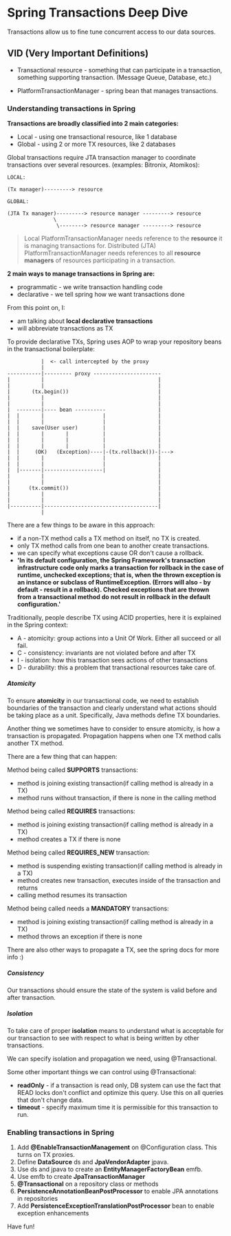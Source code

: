 # Spring Transactions Deep Dive


Transactions allow us to fine tune concurrent access to our data sources.

## VID (Very Important Definitions)

* Transactional resource - something that can participate in a transaction, something supporting transaction. (Message Queue, Database, etc.)

* PlatformTransactionManager - spring bean that manages transactions.


### Understanding transactions in Spring
**Transactions are broadly classified into 2 main categories:**

* Local - using one transactional resource, like 1 database
* Global - using 2 or more TX resources, like 2 databases

Global transactions require JTA transaction manager to coordinate transactions over several resources. (examples: Bitronix, Atomikos):
```
LOCAL:

(Tx manager)---------> resource

GLOBAL:

(JTA Tx manager)---------> resource manager ---------> resource
               \
                \--------> resource manager ---------> resource
```

> Local PlatformTransactionManager needs reference to the **resource** it is managing transactions for.
> Distributed (JTA) PlatformTransactionManager needs references to all **resource managers** of resources participating in a transaction.


**2 main ways to manage transactions in Spring are:**

* programmatic - we write transaction handling code
* declarative - we tell spring how we want transactions done

From this point on, I:

* am talking about **local declarative transactions**
* will abbreviate transactions as TX

To provide declarative TXs, Spring uses AOP to wrap your repository beans in the transactional boilerplate:

```
           |  <- call intercepted by the proxy
           |
-----------|--------- proxy ----------------------
|          |                                     |
|          |                                     |
|       (tx.begin())                             |
|          |                                     |
|          |                                     |
|  --------|---- bean ----------                 |
|  |       |                   |                 |
|  |       |                   |                 |
|  |    save(User user)        |                 |
|  |       |       |           |                 |
|  |       |       |           |                 |
|  |       |       |           |                 |
|  |     (OK)   (Exception)----|-(tx.rollback())-|--->
|  |       |                   |                 |
|  |       |                   |                 |
|  |-------|-------------------|                 |
|          |                                     |
|          |                                     |
|      (tx.commit())                             |
|          |                                     |
|          |                                     |
|----------|-------------------------------------|
           |

```

There are a few things to be aware in this approach:

* if a non-TX method calls a TX method on itself, no TX is created.
* only TX method calls from one bean to another create transactions.
* we can specify what exceptions cause OR don't cause a rollback.
* **'In its default configuration, the Spring Framework's transaction infrastructure code only marks a transaction for rollback in the case of runtime, unchecked exceptions; that is, when the thrown exception is an instance or subclass of RuntimeException. (Errors will also - by default - result in a rollback). Checked exceptions that are thrown from a transactional method do not result in rollback in the default configuration.'**

Traditionally, people describe TX using ACID properties, here it is explained in the Spring context:

* A - atomicity: group actions into a Unit Of Work. Either all succeed or all fail.
* C - consistency: invariants are not violated before and after TX
* I - isolation: how this transaction sees actions of other transactions
* D - durability: this a problem that transactional resources take care of.


##### Atomicity
To ensure **atomicity** in our transactional code, we need to establish boundaries of the transaction and clearly understand what actions should be taking place as a unit. Specifically, Java methods define TX boundaries.

Another thing we sometimes have to consider to ensure atomicity, is how a transaction is propagated.
Propagation happens when one TX method calls another TX method.

There are a few thing that can happen:


Method being called **SUPPORTS** transactions:

* method is joining existing transaction(if calling method is already in a TX)
* method runs without transaction, if there is none in the calling method

Method being called **REQUIRES** transactions:

* method is joining existing transaction(if calling method is already in a TX)
* method creates a TX if there is none

Method being called **REQUIRES_NEW** transaction:

* method is suspending existing transaction(if calling method is already in a TX)
* method creates new transaction, executes inside of the transaction and returns
* calling method resumes its transaction

Method being called needs a **MANDATORY** transactions:

* method is joining existing transaction(if calling method is already in a TX)
* method throws an exception if there is none

There are also other ways to propagate a TX, see the spring docs for more info :)

##### Consistency
Our transactions should ensure the state of the system is valid before and after transaction.

##### Isolation
To take care of proper **isolation** means to understand what is acceptable for our transaction to see with respect to what is being written by other transactions.

We can specify isolation and propagation we need, using @Transactional.

Some other important things we can control using @Transactional:

* **readOnly** - if a transaction is read only, DB system can use the fact that READ locks don't conflict and optimize this query. Use this on all queries that don't change data.
* **timeout** - specify maximum time it is permissible for this transaction to run.

### Enabling transactions in Spring

1) Add **@EnableTransactionManagement** on @Configuration class. This turns on TX proxies.
2) Define **DataSource** ds and **JpaVendorAdapter** jpava.
3) Use ds and jpava to create an **EntityManagerFactoryBean** emfb.
4) Use emfb to create **JpaTransactionManager**
5) **@Transactional** on a repository class or methods
6) **PersistenceAnnotationBeanPostProcessor** to enable JPA annotations in repositories
7) Add **PersistenceExceptionTranslationPostProcessor** bean to enable exception enhancements

Have fun!
